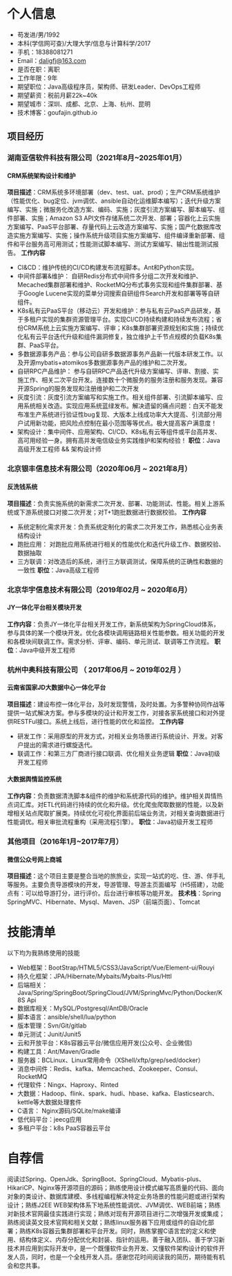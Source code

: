 # 个人信息
 - 苟发进/男/1992 
 - 本科(学信网可查)/大理大学/信息与计算科学/2017
 - 手机：18388081271
 - Email：daligfj@163.com
 - 是否在职：离职
 - 工作年限：9年
 - 期望职位：Java高级程序员，架构师、研发Leader、DevOps工程师
 - 期望薪资：税前月薪22k~40k
 - 期望城市：深圳、成都、北京、上海、杭州、昆明
 - 技术博客：goufajin.github.io
## 项目经历
### 湖南亚信软件科技有限公司（2021年8月~2025年01月）
#### CRM系统架构设计和维护
**项目描述**：CRM系统多环境部署（dev、test、uat、prod）；生产CRM系统维护（性能优化、bug定位、jvm调优、ansible自动化运维脚本编写）；迭代升级方案编写、实施；微服务化改造方案、编码、实施；灰度引流方案编写、脚本编写、组件部署、实施；Amazon S3 API文件存储系统二次开发、部署；容器化上云实施方案编写、PaaS平台部署、存量代码上云改造方案编写、实施；国产化数据库改造实施方案编写、实施；操作系统升级项目实施方案编写、组件编译重新部署、组件和平台服务高可用测试；性能测试脚本编写、测试方案编写、输出性能测试报告。
**工作内容**
- CI&CD：维护传统的CI/CD构建发布流程脚本。Ant和Python实现。
- 中间件部署&维护： 自研Redis分布式中间件多分组二次开发和维护、Mecached集群部署和维护、RocketMQ分布式事务实现和组件集群部署、基于Google Lucene实现的菜单分词搜索自研组件Search开发和部署等等自研组件。
- K8s私有云PaaS平台（移动云）开发和维护：参与私有云PaaS产品研发，基于多租户实现的集群资源管理平台。实现CI/CD持续构建和持续发布流程；省份CRM系统上云实施方案编写、评审；K8s集群部署资源规划和实施；持续优化私有云平台迭代升级和组件漏洞修复，独立维护上千节点规模的负载K8s集群、PaaS平台。
- 多数据源事务产品：参与公司自研多数据源事务产品新一代版本研发工作。以及开源mybatis+atomikos多数据源事务产品的维护和二次开发。
- 自研RPC产品维护： 参与自研RPC产品迭代升级方案编写、评审、割接、实施工作、相关二次平台开发。连接数十个微服务的服务注册和服务发现。兼容开源Spring的服务发现和注册维护和二次开发
- 灰度引流：灰度引流方案编写和实施工作。相关组件部署、引流脚本编写、应用系统相关改造。实现应用系统蓝绿发布。解决遗留的痛点问题：白天不能发布准生产系统进行验证性bug复现、大版本上线成功率大大提高、引流部分用户试用新功能，把风险点控制在最小范围等等优点。极大提高客户满意度！
- 架构设计：集中间件、应用架构、CI/CD、K8s私有云等组件或平台高并发、高可用经验一身。拥有高并发电信级业务实践维护和架构经验！
**职位**：Java高级开发工程师 && 架构设计师
### 北京银丰信息技术有限公司（2020年06月 ~ 2021年8月）
#### 反洗钱系统
**项目描述**：负责实施系统的新需求二次开发、部署、功能测试、性能。相关上游系统或下游系统接口对接二次开发；对T+1跑批数据进行数据校验。
**工作内容**
- 系统定制化需求开发：负责系统定制化的需求二次开发工作，熟悉核心业务表结构设计
- 跑批应用： 对跑批应用系统进行相关的性能优化和迭代升级工作、数据校验、数据抽取
- 三方联调：对改造后的系统，进行三方联调测试，保障系统的正确性和数据的一致性
**职位**：Java高级工程师
### 北京华宇信息技术有限公司（2019年02月 ~ 2020年6月）
#### JY一体化平台相关模块开发
**工作内容**：负责JY一体化平台相关开发工作，新系统架构为SpringCloud体系，参与具体的某一个模块开发。优化各模块调用链路相关性能参数。相关功能的开发和各模块间联调工作。需求分析、评审、编码、单元测试、联调等工作流程。
**职位**：Java中级开发工程师
### 杭州中奥科技有限公司 （ 2017年06月 ~ 2019年02月 ）
#### 云南省国家JD大数据中心一体化平台 
**项目描述**：建设布控一体化平台，及时发现警情，及时处置。为多警种协同作战等提供一站式解决方案。参与多模块的设计和开发工作，对接各家系统接口和对外提供RESTFul接口。系统上线后，进行性能的优化和监控。
**工作内容**
- 研发工作：采用原型的开发方式，对相关业务场景进行系统设计、开发。对客户提出的需求进行螺旋迭代。
- 联调工作：和第三方厂商进行接口联调、优化相关业务逻辑
**职位**：Java初级开发工程师
#### 大数据舆情监控系统
**工作内容**：负责数据清洗脚本&组件的维护和系统源代码的维护。维护相关舆情热点词汇库。对ETL代码进行持续的优化和升级。优化爬虫爬取数据的性能，以及新增相关站点爬取扩展类。持续优化可视化界面前后端业务流，对相关查询数据进行性能调优。相关审批流程重构（采用流程引擎）。
**职位**：Java初级开发工程师
### 其他项目（2016年1月~2017年7月）
#### 微信公众号网上商城
**项目描述**：这个项目主要是整合当地的旅旅业，实现一站式的吃、住、游、伴手礼等服务。主要负责导游模块的开发，导游管理、导游主页面编写（H5搭建），功能点有：可以给导游打分，进行评价。后台进行审核等功能开发。
**技术栈**：Spring SpringMVC、Hibernate、Mysql、Maven、JSP（前端页面）、Tomcat
# 技能清单
以下均为我熟练使用的技能
- Web框架：BootStrap/HTML5/CSS3/JavaScript/Vue/Element-ui/Rouyi
- 持久化框架：JPA/Hibernate/Mybaits/Mybaits-Plus/Httl
- 后端相关：Java/Spring/SpringBoot/SpringCloud/JVM/SpringMvc/Python/Docker/K8S Api
- 数据库相关：MySQL/Postgresql/AntDB/Oracle
- 脚本语言：ansible/shell/lua/python
- 版本管理：Svn/Git/gitlab
- 单元测试：Junit/Junit5
- 云和开放平台：K8s容器云平台/微信应用开发(公众号、企业微信)
- 构建工具：Ant/Maven/Gradle
- 服务器：BCLinux、Linux常用命令（XShell/xftp/grep/sed/docker）
- 消息中间件：Redis、kafka、Memcached、Zookeeper、Consul、RocketMQ
- 代理软件：Ningx、Haproxy、Rinted
- 大数据：Hadoop、flink、spark、hudi、hbase、kafka、Elasticsearch、kettle等大数据处理套件
- C语言： Nginx源码/SQLite/make编译
- 低代码平台：jeecg应用
- 多租户平台：k8s PaaS容器云平台
# 自荐信
阅读过Spring、OpenJdk、SpringBoot、SpringCloud、Mybatis-plus、HikariCP、Nginx等开源项目的源码；熟练使用设计模式编写高质量的代码、面向对象的类设计、数据库建模、多线程编程解决特定业务场景的性能问题或进行架构设计；熟练J2EE WEB架构体系下地系统性能调优、JVM调优、WEB前端；熟练对新技术官网最佳实践进行实现；熟练对现有开源项目进行二次增强开发或集成；熟练阅读英文技术官网和相关文献；熟练linux服务器下应用或组件的自动化部署；熟练K8s容器云集群部署和平台开发。同时，熟练掌握C语言宏的定义和使用、结构体定义、内存分配优化和封装、指针的运用。善于融入团队、善于学习新技术并应用到实际开发中，是一个既懂软件业务开发、又懂软件架构设计的软件开发人员，同时，也是一个全栈开发人员。感谢您花时间阅读我的简历，期待能有机会和您共事。


